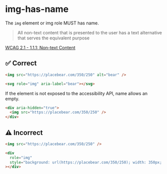 # img-has-name

The `img` element or img role MUST has name.

> All non-text content that is presented to the user has a text alternative that serves the equivalent purpose

[WCAG 2.1 - 1.1.1: Non-text Content](https://www.w3.org/TR/WCAG21/#non-text-content)

## :white_check_mark: Correct

```html
<img src="https://placebear.com/350/250" alt="bear" />

<svg role="img" aria-label="bear"></svg>
```

If the element is not exposed to the accessibility API, name allows an empty.

```html
<div aria-hidden="true">
  <img src="https://placebear.com/350/250" />
</div>
```

## :warning: Incorrect

```html
<img src="https://placebear.com/350/250" />
```

```html
<div
  role="img"
  style="background: url(https://placebear.com/350/250); width: 350px; height: 250px;"
></div>
```
